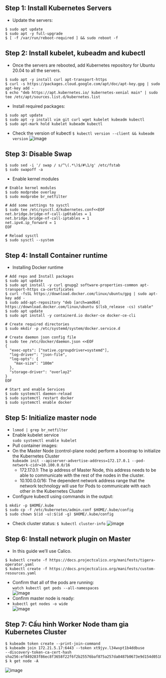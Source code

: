 ## Step 1: Install Kubernetes Servers
- Update the servers:
```
$ sudo apt update
$ sudo apt -y full-upgrade
$ [ -f /var/run/reboot-required ] && sudo reboot -f
```
## Step 2: Install kubelet, kubeadm and kubectl
- Once the servers are rebooted, add Kubernetes repository for Ubuntu 20.04 to all the servers.
```
$ sudo apt -y install curl apt-transport-https
$ curl -s https://packages.cloud.google.com/apt/doc/apt-key.gpg | sudo apt-key add -
$ echo "deb https://apt.kubernetes.io/ kubernetes-xenial main" | sudo tee /etc/apt/sources.list.d/kubernetes.list
```
- Install required packages:
```
$ sudo apt update
$ sudo apt -y install vim git curl wget kubelet kubeadm kubectl
$ sudo apt-mark hold kubelet kubeadm kubectl
```
- Check the version of kubectl
`$ kubectl version --client && kubeadm version`
![image](https://user-images.githubusercontent.com/92737759/165881934-55110bf6-9587-4266-a3f4-cc6b3039d22a.png)
## Step 3: Disable Swap
```
$ sudo sed -i '/ swap / s/^\(.*\)$/#\1/g' /etc/fstab
$ sudo swapoff -a
```
- Enable kernel modules
```
# Enable kernel modules
$ sudo modprobe overlay
$ sudo modprobe br_netfilter

# Add some settings to sysctl
$ sudo tee /etc/sysctl.d/kubernetes.conf<<EOF
net.bridge.bridge-nf-call-ip6tables = 1
net.bridge.bridge-nf-call-iptables = 1
net.ipv4.ip_forward = 1
EOF

# Reload sysctl
$ sudo sysctl --system
```
## Step 4: Install Container runtime
- Installing Docker runtime
```
# Add repo and Install packages
$ sudo apt update
$ sudo apt install -y curl gnupg2 software-properties-common apt-transport-https ca-certificates
$ curl -fsSL https://download.docker.com/linux/ubuntu/gpg | sudo apt-key add -
$ sudo add-apt-repository "deb [arch=amd64] https://download.docker.com/linux/ubuntu $(lsb_release -cs) stable"
$ sudo apt update
$ sudo apt install -y containerd.io docker-ce docker-ce-cli

# Create required directories
$ sudo mkdir -p /etc/systemd/system/docker.service.d

# Create daemon json config file
$ sudo tee /etc/docker/daemon.json <<EOF
{
  "exec-opts": ["native.cgroupdriver=systemd"],
  "log-driver": "json-file",
  "log-opts": {
    "max-size": "100m"
  },
  "storage-driver": "overlay2"
}
EOF

# Start and enable Services
$ sudo systemctl daemon-reload 
$ sudo systemctl restart docker
$ sudo systemctl enable docker
```
## Step 5: Initialize master node
- `lsmod | grep br_netfilter`
- Enable kubelet service  
`sudo systemctl enable kubelet`
- Pull container images:
- On the Master Node (control-plane node) perform a boostrap to initialize the Kubernetes Cluster  
`kubeadm init --apiserver-advertise-address=172.17.0.1 --pod-network-cidr=10.100.0.0/16`
  + 172.17.0.1: The ip address of Master Node, this address needs to be able to communicate with the rest of the nodes in the cluster.
  + 10.100.0.0/16: The dependent network address range that the network technology will use for Pods to communicate with each other in the Kubernetes Cluster
- Configure kubectl using commands in the output:
```
$ mkdir -p $HOME/.kube
$ sudo cp -f /etc/kubernetes/admin.conf $HOME/.kube/config
$ sudo chown $(id -u):$(id -g) $HOME/.kube/config
```
- Check cluster status:
`$ kubectl cluster-info`
![image](https://user-images.githubusercontent.com/92737759/165884205-524356ad-e0dc-42e1-8135-45ea111b4ab0.png)
## Step 6: Install network plugin on Master
- In this guide we’ll use Calico. 
```
$ kubectl create -f https://docs.projectcalico.org/manifests/tigera-operator.yaml 
$ kubectl create -f https://docs.projectcalico.org/manifests/custom-resources.yaml
```
- Confirm that all of the pods are running:  
`watch kubectl get pods --all-namespaces`  
![image](https://user-images.githubusercontent.com/92737759/165884524-7e51b140-5719-42f6-b0bc-709f85ad9db4.png)
- Confirm master node is ready:  
- `kubectl get nodes -o wide`  
![image](https://user-images.githubusercontent.com/92737759/165884638-265f549f-dea9-4582-bf01-233b063fdca8.png)

## Step 7: Cấu hình Worker Node tham gia Kubernetes Cluster
```
$ kubeadm token create --print-join-command
$ kubeadm join 172.21.5.17:6443 --token xt9jyv.l34wvpt1b4ddbuse  
--discovery-token-ca-cert-hash sha256:ef849283f86ec8f3658f22f6f2b25576baf875a257da8487b0673e9d154d0510
$ k get node -A
```
![image](https://user-images.githubusercontent.com/92737759/184492192-95b86132-b08f-4bdd-9d0e-842b95757823.png)








